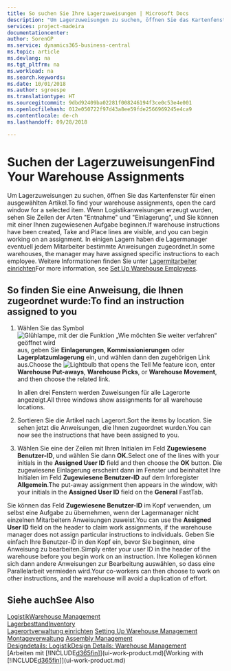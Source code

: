 ```yaml
---
title: So suchen Sie Ihre Lagerzuweisungen | Microsoft Docs
description: "Um Lagerzuweisungen zu suchen, öffnen Sie das Kartenfenster für einen ausgewählten Artikel. Wenn Logistikanweisungen erzeugt wurden, sehen Sie Zeilen der Arten \"Entnahme\" und \"Einlagerung\", und Sie können mit einer Ihnen zugewiesenen Aufgabe beginnen. In einigen Lagern haben die Lagermanager eventuell jedem Mitarbeiter bestimmte Anweisungen zugeordnet."
services: project-madeira
documentationcenter: 
author: SorenGP
ms.service: dynamics365-business-central
ms.topic: article
ms.devlang: na
ms.tgt_pltfrm: na
ms.workload: na
ms.search.keywords: 
ms.date: 10/01/2018
ms.author: sgroespe
ms.translationtype: HT
ms.sourcegitcommit: 9dbd92409ba02281f008246194f3ce0c53e4e001
ms.openlocfilehash: 012e050722f97d43a8ee59fde2566969245e4ca9
ms.contentlocale: de-ch
ms.lasthandoff: 09/28/2018

---
```

# <a name="find-your-warehouse-assignments"></a><span data-ttu-id="5bbfb-105">Suchen der Lagerzuweisungen</span><span class="sxs-lookup"><span data-stu-id="5bbfb-105">Find Your Warehouse Assignments</span></span>
<span data-ttu-id="5bbfb-106">Um Lagerzuweisungen zu suchen, öffnen Sie das Kartenfenster für einen ausgewählten Artikel.</span><span class="sxs-lookup"><span data-stu-id="5bbfb-106">To find your warehouse assignments, open the card window for a selected item.</span></span> <span data-ttu-id="5bbfb-107">Wenn Logistikanweisungen erzeugt wurden, sehen Sie Zeilen der Arten "Entnahme" und "Einlagerung", und Sie können mit einer Ihnen zugewiesenen Aufgabe beginnen.</span><span class="sxs-lookup"><span data-stu-id="5bbfb-107">If warehouse instructions have been created, Take and Place lines are visible, and you can begin working on an assignment.</span></span> <span data-ttu-id="5bbfb-108">In einigen Lagern haben die Lagermanager eventuell jedem Mitarbeiter bestimmte Anweisungen zugeordnet.</span><span class="sxs-lookup"><span data-stu-id="5bbfb-108">In some warehouses, the manager may have assigned specific instructions to each employee.</span></span> <span data-ttu-id="5bbfb-109">Weitere Informationen finden Sie unter [Lagermitarbeiter einrichten](warehouse-how-to-set-up-warehouse-employees.md)</span><span class="sxs-lookup"><span data-stu-id="5bbfb-109">For more information, see [Set Up Warehouse Employees](warehouse-how-to-set-up-warehouse-employees.md).</span></span>

## <a name="to-find-an-instruction-assigned-to-you"></a><span data-ttu-id="5bbfb-110">So finden Sie eine Anweisung, die Ihnen zugeordnet wurde:</span><span class="sxs-lookup"><span data-stu-id="5bbfb-110">To find an instruction assigned to you</span></span>  
1.  <span data-ttu-id="5bbfb-111">Wählen Sie das Symbol ![Glühlampe, mit der die Funktion „Wie möchten Sie weiter verfahren“ geöffnet wird](media/ui-search/search_small.png "Wie möchten Sie weiter verfahren?") aus, geben Sie **Einlagerungen**, **Kommissionierungen** oder **Lagerplatzumlagerung** ein, und wählen dann den zugehörigen Link aus.</span><span class="sxs-lookup"><span data-stu-id="5bbfb-111">Choose the ![Lightbulb that opens the Tell Me feature](media/ui-search/search_small.png "Tell me what you want to do") icon, enter **Warehouse Put-aways**, **Warehouse Picks**, or **Warehouse Movement**, and then choose the related link.</span></span>

    <span data-ttu-id="5bbfb-112">In allen drei Fenstern werden Zuweisungen für alle Lagerorte angezeigt.</span><span class="sxs-lookup"><span data-stu-id="5bbfb-112">All three windows show assignments for all warehouse locations.</span></span>  

2. <span data-ttu-id="5bbfb-113">Sortieren Sie die Artikel nach Lagerort.</span><span class="sxs-lookup"><span data-stu-id="5bbfb-113">Sort the items by location.</span></span> <span data-ttu-id="5bbfb-114">Sie sehen jetzt die Anweisungen, die Ihnen zugeordnet wurden.</span><span class="sxs-lookup"><span data-stu-id="5bbfb-114">You can now see the instructions that have been assigned to you.</span></span>  
3. <span data-ttu-id="5bbfb-115">Wählen Sie eine der Zeilen mit Ihren Initialen im Feld **Zugewiesene Benutzer-ID**, und wählen Sie dann **OK.**</span><span class="sxs-lookup"><span data-stu-id="5bbfb-115">Select one of the lines with your initials in the **Assigned User ID** field and then choose the **OK** button.</span></span> <span data-ttu-id="5bbfb-116">Die zugewiesene Einlagerung erscheint dann im Fenster und beinhaltet Ihre Initialen im Feld **Zugewiesene Benutzer-ID** auf dem Inforegister **Allgemein**.</span><span class="sxs-lookup"><span data-stu-id="5bbfb-116">The put-away assignment then appears in the window, with your initials in the **Assigned User ID** field on the **General** FastTab.</span></span>  

<span data-ttu-id="5bbfb-117">Sie können das Feld **Zugewiesene Benutzer-ID** im Kopf verwenden, um selbst eine Aufgabe zu übernehmen, wenn der Lagermanager nicht einzelnen Mitarbeitern Anweisungen zuweist.</span><span class="sxs-lookup"><span data-stu-id="5bbfb-117">You can use the **Assigned User ID** field on the header to claim work assignments, if the warehouse manager does not assign particular instructions to individuals.</span></span> <span data-ttu-id="5bbfb-118">Geben Sie einfach Ihre Benutzer-ID in den Kopf ein, bevor Sie beginnen, eine Anweisung zu bearbeiten.</span><span class="sxs-lookup"><span data-stu-id="5bbfb-118">Simply enter your user ID in the header of the warehouse before you begin work on an instruction.</span></span> <span data-ttu-id="5bbfb-119">Ihre Kollegen können sich dann andere Anweisungen zur Bearbeitung auswählen, so dass eine Parallelarbeit vermieden wird.</span><span class="sxs-lookup"><span data-stu-id="5bbfb-119">Your co-workers can then choose to work on other instructions, and the warehouse will avoid a duplication of effort.</span></span>  

## <a name="see-also"></a><span data-ttu-id="5bbfb-120">Siehe auch</span><span class="sxs-lookup"><span data-stu-id="5bbfb-120">See Also</span></span>  
[<span data-ttu-id="5bbfb-121">Logistik</span><span class="sxs-lookup"><span data-stu-id="5bbfb-121">Warehouse Management</span></span>](warehouse-manage-warehouse.md)  
[<span data-ttu-id="5bbfb-122">Lagerbesttand</span><span class="sxs-lookup"><span data-stu-id="5bbfb-122">Inventory</span></span>](inventory-manage-inventory.md)  
<span data-ttu-id="5bbfb-123">[Lagerortverwaltung einrichten](warehouse-setup-warehouse.md)   </span><span class="sxs-lookup"><span data-stu-id="5bbfb-123">[Setting Up Warehouse Management](warehouse-setup-warehouse.md)   </span></span>  
<span data-ttu-id="5bbfb-124">[Montageverwaltung](assembly-assemble-items.md)  </span><span class="sxs-lookup"><span data-stu-id="5bbfb-124">[Assembly Management](assembly-assemble-items.md)  </span></span>  
[<span data-ttu-id="5bbfb-125">Designdetails: Logistik</span><span class="sxs-lookup"><span data-stu-id="5bbfb-125">Design Details: Warehouse Management</span></span>](design-details-warehouse-management.md)  
<span data-ttu-id="5bbfb-126">[Arbeiten mit [!INCLUDE[d365fin](includes/d365fin_md.md)]](ui-work-product.md)</span><span class="sxs-lookup"><span data-stu-id="5bbfb-126">[Working with [!INCLUDE[d365fin](includes/d365fin_md.md)]](ui-work-product.md)</span></span> 

